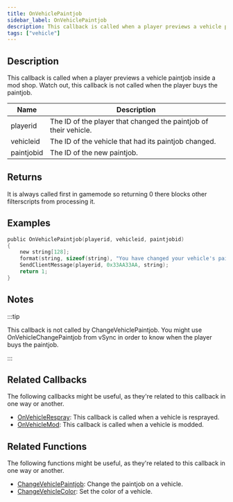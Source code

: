 ```yaml
---
title: OnVehiclePaintjob
sidebar_label: OnVehiclePaintjob
description: This callback is called when a player previews a vehicle paintjob inside a mod shop.
tags: ["vehicle"]
---
```


## Description

This callback is called when a player previews a vehicle paintjob inside a mod shop. Watch out, this callback is not called when the player buys the paintjob.

| Name       | Description                                                      |
| ---------- | ---------------------------------------------------------------- |
| playerid   | The ID of the player that changed the paintjob of their vehicle. |
| vehicleid  | The ID of the vehicle that had its paintjob changed.             |
| paintjobid | The ID of the new paintjob.                                      |

## Returns

It is always called first in gamemode so returning 0 there blocks other filterscripts from processing it.

## Examples

```c
public OnVehiclePaintjob(playerid, vehicleid, paintjobid)
{
    new string[128];
    format(string, sizeof(string), "You have changed your vehicle's paintjob to %d!", paintjobid);
    SendClientMessage(playerid, 0x33AA33AA, string);
    return 1;
}
```

## Notes

:::tip

This callback is not called by ChangeVehiclePaintjob. You might use OnVehicleChangePaintjob from vSync in order to know when the player buys the paintjob.

:::

## Related Callbacks

The following callbacks might be useful, as they're related to this callback in one way or another.

- [OnVehicleRespray](OnVehicleRespray): This callback is called when a vehicle is resprayed.
- [OnVehicleMod](OnVehicleMod): This callback is called when a vehicle is modded.

## Related Functions

The following functions might be useful, as they're related to this callback in one way or another.

- [ChangeVehiclePaintjob](../functions/ChangeVehiclePaintjob): Change the paintjob on a vehicle.
- [ChangeVehicleColor](../functions/ChangeVehicleColor): Set the color of a vehicle.
